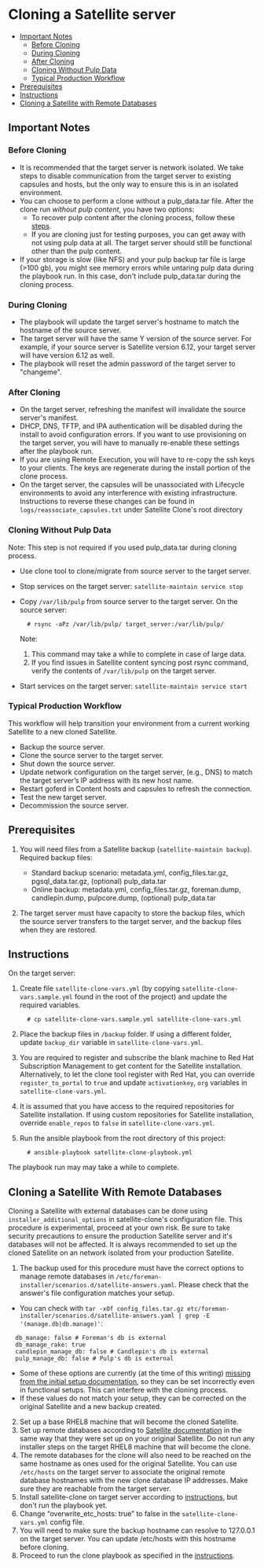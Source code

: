 # Cloning a Satellite server #

* [Important Notes](#important-notes)
  - [Before Cloning](#before-cloning)
  - [During Cloning](#during-cloning)
  - [After Cloning](#after-cloning)
  - [Cloning Without Pulp Data](#cloning-without-pulp-data)
  - [Typical Production Workflow](#typical-production-workflow)
* [Prerequisites](#prerequisites)
* [Instructions](#instructions)
* [Cloning a Satellite with Remote Databases](#cloning-a-satellite-with-remote-databases)

## Important Notes ##
### Before Cloning ###
  - It is recommended that the target server is network isolated. We take steps to disable communication from the target server to existing capsules and hosts, but the only way to ensure this is in an isolated environment.
  - You can choose to perform a clone without a pulp_data.tar file. After the clone run *without pulp content*, you have two options:
    - To recover pulp content after the cloning process, follow these [steps](#cloning-without-pulp-data).
    - If you are cloning just for testing purposes, you can get away with not using pulp data at all. The target server should still be functional other than the pulp content.
  - If your storage is slow (like NFS) and your pulp backup tar file is large (>100 gb), you might see memory errors while untaring pulp data during the playbook run. In this case, don't include pulp_data.tar during the cloning process.

### During Cloning ###
  - The playbook will update the target server's hostname to match the hostname of the source server.
  - The target server will have the same Y version of the source server. For example, if your source server is Satellite version 6.12, your target server will have version 6.12 as well.
  - The playbook will reset the admin password of the target server to "changeme".

### After Cloning ###
  - On the target server, refreshing the manifest will invalidate the source server's manifest.
  - DHCP, DNS, TFTP, and IPA authentication will be disabled during the install to avoid configuration errors. If you want to use provisioning on the target server, you will have to manually re-enable these settings after the playbook run.
  - If you are using Remote Execution, you will have to re-copy the ssh keys to your clients. The keys are regenerate during the install portion of the clone process.
  - On the target server, the capsules will be unassociated with Lifecycle environments to avoid any interference with existing infrastructure. Instructions to reverse these changes can be found in `logs/reassociate_capsules.txt` under Satellite Clone's root directory

### Cloning Without Pulp Data ###
Note: This step is not required if you used pulp_data.tar during cloning process.
- Use clone tool to clone/migrate from source server to the target server.
- Stop services on the target server: `satellite-maintain service stop`
- Copy `/var/lib/pulp` from source server to the target server.
  On the source server:

  ```console
    # rsync -aPz /var/lib/pulp/ target_server:/var/lib/pulp/
  ```
  Note:
  1. This command may take a while to complete in case of large data.
  2. If you find issues in Satellite content syncing post rsync command, verify the contents of `/var/lib/pulp` on the target server.
- Start services on the target server: `satellite-maintain service start`

### Typical Production Workflow ###

This workflow will help transition your environment from a current working Satellite to a new cloned Satellite.
  - Backup the source server.
  - Clone the source server to the target server.
  - Shut down the source server.
  - Update network configuration on the target server, (e.g., DNS) to match the target server’s IP address with its new host name.
  - Restart goferd in Content hosts and capsules to refresh the connection.
  - Test the new target server.
  - Decommission the source server.

## Prerequisites ##

1. You will need files from a Satellite backup (`satellite-maintain backup`).
   Required backup files:
   - Standard backup scenario: metadata.yml, config_files.tar.gz, pgsql_data.tar.gz, (optional) pulp_data.tar
   - Online backup: metadata.yml, config_files.tar.gz, foreman.dump, candlepin.dump, pulpcore.dump, (optional) pulp_data.tar

2. The target server must have capacity to store the backup files, which the source server transfers to the target server, and the backup files when they are restored.

## Instructions ##

On the target server:

1. Create file `satellite-clone-vars.yml` (by copying `satellite-clone-vars.sample.yml` found in the root of the project) and update the required variables.

   ```console
     # cp satellite-clone-vars.sample.yml satellite-clone-vars.yml
   ```
2. Place the backup files in `/backup` folder. If using a different folder, update `backup_dir` variable in `satellite-clone-vars.yml`.
3. You are required to register and subscribe the blank machine to Red Hat Subscription Management to get content for the Satellite installation.  Alternatively, to let the clone tool register with Red Hat, you can override `register_to_portal` to `true` and update `activationkey`, `org` variables in `satellite-clone-vars.yml`.
4. It is assumed that you have access to the required repositories for Satellite installation. If using custom repositories for Satellite installation, override `enable_repos` to `false` in `satellite-clone-vars.yml`.
5. Run the ansible playbook from the root directory of this project:

    ```console
      # ansible-playbook satellite-clone-playbook.yml
    ```
  The playbook run may may take a while to complete.

## Cloning a Satellite With Remote Databases

Cloning a Satellite with external databases can be done using `installer_additional_options` in satellite-clone's configuration file. This procedure is experimental, proceed at your own risk. Be sure to take security precautions to ensure the production Satellite server and it's databases will not be affected. It is always recommended to set up the cloned Satellite on an network isolated from your production Satellite.

1. The backup used for this procedure must have the correct options to manage remote databases in `/etc/foreman-installer/scenarios.d/satellite-answers.yaml`. Please check that the answer's file configuration matches your setup.
  - You can check with `tar -xOf config_files.tar.gz etc/foreman-installer/scenarios.d/satellite-answers.yaml | grep -E '(manage.db|db.manage)'`:
  ```
    db_manage: false # Foreman's db is external
    db_manage_rake: true
    candlepin_manage_db: false # Candlepin's db is external
    pulp_manage_db: false # Pulp's db is external
  ```
  - Some of these options are currently (at the time of this writing) [missing from the initial setup documentation](https://bugzilla.redhat.com/show_bug.cgi?id=1887846), so they can be set incorrectly even in functional setups. This can interfere with the cloning process.
  - If these values do not match your setup, they can be corrected on the original Satellite and a new backup created.
2. Set up a base RHEL8 machine that will become the cloned Satellite.
3. Set up remote databases according to [Satellite documentation](https://access.redhat.com/documentation/en-us/red_hat_satellite/) in the same way that they were set up on your original Satellite. Do not run any installer steps on the target RHEL8 machine that will become the clone.
4. The remote databases for the clone will also need to be reached on the same hostname as ones used for the original Satellite. You can use `/etc/hosts` on the target server to associate the original remote database hostnames with the new clone database IP addresses. Make sure they are reachable from the target server.
5. Install satellite-clone on target server according to [instructions](#instructions), but don't run the playbook yet.
6. Change “overwrite_etc_hosts: true” to false in the `satellite-clone-vars.yml` config file.
7. You will need to make sure the backup hostname can resolve to 127.0.0.1 on the target server. You can update /etc/hosts with this hostname before cloning.
8. Proceed to run the clone playbook as specified in the [instructions](#instructions).

